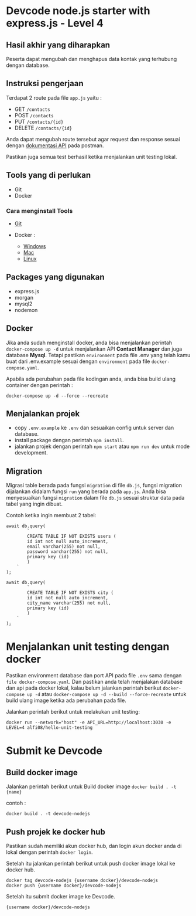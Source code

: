 # Devcode node.js starter with express.js - Level 4

## Hasil akhir yang diharapkan

Peserta dapat mengubah dan menghapus data kontak yang terhubung dengan database.

## Instruksi pengerjaan

Terdapat 2 route pada file `app.js` yaitu :

- GET `/contacts`
- POST `/contacts`
- PUT `/contacts/{id}`
- DELETE `/contacts/{id}`

Anda dapat mengubah route tersebut agar request dan response sesuai dengan [dokumentasi API](https://documenter.getpostman.com/view/6584319/2s8Yt1rUtN) pada postman.

Pastikan juga semua test berhasil ketika menjalankan unit testing lokal.


## Tools yang di perlukan

- Git
- Docker 

### Cara menginstall Tools

- [Git](https://git-scm.com/book/en/v2/Getting-Started-Installing-Git)

- Docker : 
    - [Windows](https://docs.docker.com/desktop/install/windows-install/)
    - [Mac](https://docs.docker.com/desktop/install/mac-install/)
    - [Linux](https://docs.docker.com/desktop/install/linux-install/)

## Packages yang digunakan

- express.js
- morgan
- mysql2
- nodemon

## Docker

Jika anda sudah menginstall docker, anda bisa menjalankan perintah `docker-compose up -d` untuk menjalankan API <b>Contact Manager</b> dan juga database <b>Mysql</b>. Tetapi pastikan `environment` pada file .env yang telah kamu buat dari .env.example sesuai dengan `environment` pada file `docker-compose.yaml`.

Apabila ada perubahan pada file kodingan anda, anda bisa build ulang container dengan perintah :
```
docker-compose up -d --force --recreate
``` 

## Menjalankan projek

- copy `.env.example` ke `.env` dan sesuaikan config untuk server dan database.
- install package dengan perintah `npm install`.
- jalankan projek dengan perintah `npm start` atau `npm run dev` untuk mode development.

## Migration 

Migrasi table berada pada fungsi `migration` di file `db.js`, fungsi migration dijalankan didalam fungsi `run` yang berada pada `app.js`. Anda bisa menyesuaikan fungsi `migration` dalam file `db.js` sesuai struktur data pada tabel yang ingin dibuat.

Contoh ketika ingin membuat 2 tabel: 
```
await db.query(
        `
        CREATE TABLE IF NOT EXISTS users (
        id int not null auto_increment,
        email varchar(255) not null,
        password varchar(255) not null,
        primary key (id)
        )
    `
);

await db.query(
        `
        CREATE TABLE IF NOT EXISTS city (
        id int not null auto_increment,
        city_name varchar(255) not null,
        primary key (id)
        )
    `
);
```

# Menjalankan unit testing dengan docker

Pastikan environment database dan port API pada file `.env` sama dengan `file docker-compose.yaml`.
Dan pastikan anda telah menjalakan database dan api pada docker lokal, kalau belum jalankan perintah berikut  `docker-compose up -d` atau `docker-compose up -d --build --force-recreate` untuk build ulang image ketika ada perubahan pada file.

Jalankan perintah berikut untuk melakukan unit testing:
```
docker run --network="host" -e API_URL=http://localhost:3030 -e LEVEL=4 alfi08/hello-unit-testing
```

# Submit ke Devcode
## Build docker image
Jalankan perintah berikut untuk Build docker image  `docker build . -t {name}`

contoh :
```
docker build . -t devcode-nodejs
```


## Push projek ke docker hub

Pastikan sudah memiliki akun docker hub, dan login akun docker anda di lokal dengan perintah `docker login`.

Setelah itu jalankan perintah berikut untuk push docker image lokal ke docker hub.

```
docker tag devcode-nodejs {username docker}/devcode-nodejs
docker push {username docker}/devcode-nodejs
```

Setelah itu submit docker image ke Devcode.

```
{username docker}/devcode-nodejs
```
